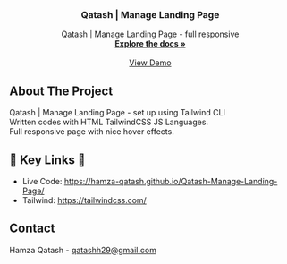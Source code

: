 <!-- PROJECT LOGO -->
<br />
<div align="center">
  <h3 align="center">Qatash | Manage Landing Page</h3>

  <p align="center">
    Qatash | Manage Landing Page - full responsive
    <br />
    <a href="https://github.com/Hamza-Qatash/Qatash-Manage-Landing-Page"><strong>Explore the docs »</strong></a>
    <br />
    <br />
    <a href="https://hamza-qatash.github.io/Qatash-Manage-Landing-Page/">View Demo</a>
  </p>
</div>

<!-- ABOUT THE PROJECT -->
## About The Project

 Qatash | Manage Landing Page - set up using  Tailwind CLI 
<br />
Written codes with HTML TailwindCSS JS Languages.
<br />
Full responsive page with nice hover effects.

## 🔗  Key Links 🔗
- Live Code: https://hamza-qatash.github.io/Qatash-Manage-Landing-Page/
- Tailwind: https://tailwindcss.com/

<!-- CONTACT -->
## Contact

Hamza Qatash - qatashh29@gmail.com